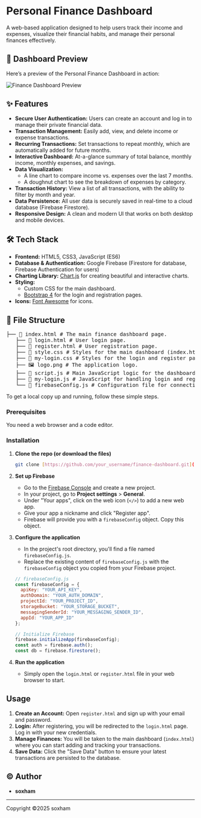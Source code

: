 # Personal Finance Dashboard

A web-based application designed to help users track their income and expenses, visualize their financial habits, and manage their personal finances effectively.

## 📸 Dashboard Preview

Here’s a preview of the Personal Finance Dashboard in action:

![Finance Dashboard Preview](assets/dashboard.png)

## ✨ Features

* **Secure User Authentication:** Users can create an account and log in to manage their private financial data.
* **Transaction Management:** Easily add, view, and delete income or expense transactions.
* **Recurring Transactions:** Set transactions to repeat monthly, which are automatically added for future months.
* **Interactive Dashboard:** At-a-glance summary of total balance, monthly income, monthly expenses, and savings.
* **Data Visualization:**
    * A line chart to compare income vs. expenses over the last 7 months.
    * A doughnut chart to see the breakdown of expenses by category.
* **Transaction History:** View a list of all transactions, with the ability to filter by month and year.
* **Data Persistence:** All user data is securely saved in real-time to a cloud database (Firebase Firestore).
* **Responsive Design:** A clean and modern UI that works on both desktop and mobile devices.

## 🛠️ Tech Stack

* **Frontend:** HTML5, CSS3, JavaScript (ES6)
* **Database & Authentication:** Google Firebase (Firestore for database, Firebase Authentication for users)
* **Charting Library:** [Chart.js](https://www.chartjs.org/) for creating beautiful and interactive charts.
* **Styling:**
    * Custom CSS for the main dashboard.
    * [Bootstrap 4](https://getbootstrap.com/docs/4.3/getting-started/introduction/) for the login and registration pages.
* **Icons:** [Font Awesome](https://fontawesome.com/) for icons.

## 📂 File Structure

<pre lang="markdown">├── 📄 index.html # The main finance dashboard page. 
   ├── 📄 login.html # User login page. 
   ├── 📄 register.html # User registration page. 
   ├── 📄 style.css # Styles for the main dashboard (index.html). 
   ├── 📄 my-login.css # Styles for the login and register pages. 
   ├── 🖼️ logo.png # The application logo. 
   ├── 📜 script.js # Main JavaScript logic for the dashboard. 
   ├── 📜 my-login.js # JavaScript for handling login and registration forms. 
   └── 📜 firebaseConfig.js # Configuration file for connecting to Firebase. ``` </pre>

To get a local copy up and running, follow these simple steps.

### Prerequisites

You need a web browser and a code editor.

### Installation

1.  **Clone the repo (or download the files)**
    ```sh
    git clone [https://github.com/your_username/finance-dashboard.git](https://github.com/your_username/finance-dashboard.git)
    ```
2.  **Set up Firebase**
    * Go to the [Firebase Console](https://console.firebase.google.com/) and create a new project.
    * In your project, go to **Project settings** > **General**.
    * Under "Your apps", click on the web icon (`</>`) to add a new web app.
    * Give your app a nickname and click "Register app".
    * Firebase will provide you with a `firebaseConfig` object. Copy this object.

3.  **Configure the application**
    * In the project's root directory, you'll find a file named `firebaseConfig.js`.
    * Replace the existing content of `firebaseConfig.js` with the `firebaseConfig` object you copied from your Firebase project.

    ```javascript
    // firebaseConfig.js
    const firebaseConfig = {
      apiKey: "YOUR_API_KEY",
      authDomain: "YOUR_AUTH_DOMAIN",
      projectId: "YOUR_PROJECT_ID",
      storageBucket: "YOUR_STORAGE_BUCKET",
      messagingSenderId: "YOUR_MESSAGING_SENDER_ID",
      appId: "YOUR_APP_ID"
    };

    // Initialize Firebase
    firebase.initializeApp(firebaseConfig);
    const auth = firebase.auth();
    const db = firebase.firestore();
    ```

4.  **Run the application**
    * Simply open the `login.html` or `register.html` file in your web browser to start.

## Usage

1.  **Create an Account:** Open `register.html` and sign up with your email and password.
2.  **Login:** After registering, you will be redirected to the `login.html` page. Log in with your new credentials.
3.  **Manage Finances:** You will be taken to the main dashboard (`index.html`) where you can start adding and tracking your transactions.
4.  **Save Data:** Click the "Save Data" button to ensure your latest transactions are persisted to the database.

## © Author

- **soxham**

---

Copyright ©2025 soxham
